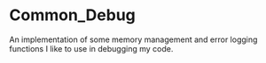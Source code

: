 # Common_Debug
An implementation of some memory management and error logging functions I like to use in debugging my code.

